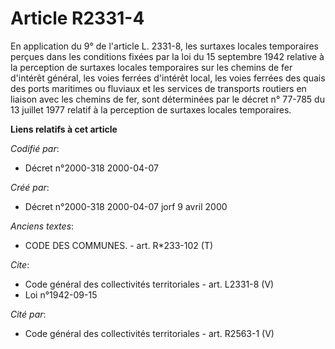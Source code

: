 # Article R2331-4

En application du 9° de l'article L. 2331-8, les surtaxes locales temporaires perçues dans les conditions fixées par la loi
du 15 septembre 1942 relative à la perception de surtaxes locales temporaires sur les chemins de fer d'intérêt général, les
voies ferrées d'intérêt local, les voies ferrées des quais des ports maritimes ou fluviaux et les services de transports
routiers en liaison avec les chemins de fer, sont déterminées par le décret n° 77-785 du 13 juillet 1977 relatif à la
perception de surtaxes locales temporaires.

**Liens relatifs à cet article**

_Codifié par_:

  - Décret n°2000-318 2000-04-07

_Créé par_:

  - Décret n°2000-318 2000-04-07 jorf 9 avril 2000

_Anciens textes_:

  - CODE DES COMMUNES. - art. R*233-102 (T)

_Cite_:

  - Code général des collectivités territoriales - art. L2331-8 (V)
  - Loi n°1942-09-15

_Cité par_:

  - Code général des collectivités territoriales - art. R2563-1 (V)
